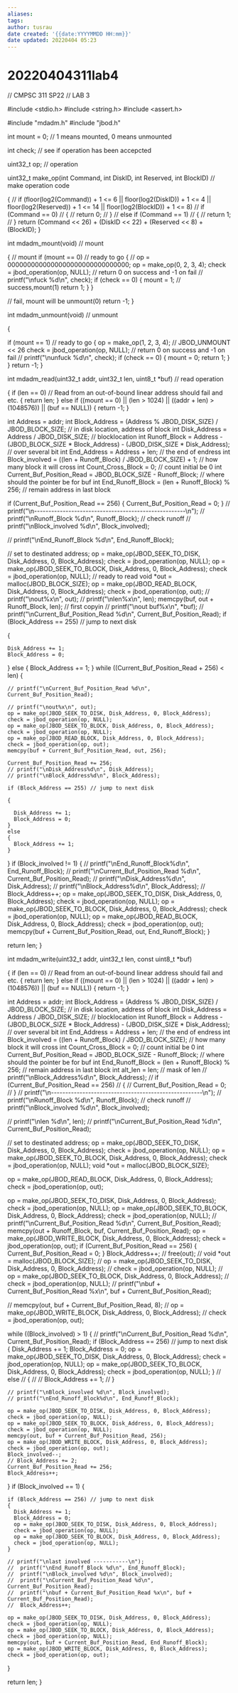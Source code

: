 ```yaml
---
aliases: 
tags:
author: tusrau
date created: '{{date:YYYYMMDD HH:mm}}'
date updated: 20220404 05:23
---
```


# 20220404311lab4

// CMPSC 311 SP22
// LAB 3

#include <stdio.h>
#include <string.h>
#include <assert.h>

#include "mdadm.h"
#include "jbod.h"

int mount = 0;                                                       // 1 means mounted, 0 means unmounted

int check;                                                           // see if operation has been accepcted

uint32_t op;                                                         // operation

uint32_t make_op(int Command, int DiskID, int Reserved, int BlockID) // make operation code

{
  // if (floor(log2(Command)) + 1 <= 6 || floor(log2(DiskID)) + 1 <= 4 || floor(log2(Reserved)) + 1 <= 14 || floor(log2(BlockID)) + 1 <= 8)
  // if (Command == 0)
  // {
  //   return 0;
  // }
  // else if (Command == 1)
  // {
  //   return 1;
  // }
  return (Command << 26) + (DiskID << 22) + (Reserved << 8) + (BlockID);
}

int mdadm_mount(void) // mount

{
  // mount
  if (mount == 0) // ready to go
  {
	// op = 0000000000000000000000000000000;
	op = make_op(0, 2, 3, 4);
	check = jbod_operation(op, NULL); // return 0 on success and -1 on fail
	// printf("\nfuck %d\n", check);
	if (check == 0)
	{
	  mount = 1; // success,mount(1)
	  return 1;
	}
  }

  // fail, mount will be unmount(0)
  return -1;
}

int mdadm_unmount(void) // unmount

{

  if (mount == 1) // ready to go
  {
	op = make_op(1, 2, 3, 4);
	// JBOD_UNMOUNT << 26
	check = jbod_operation(op, NULL); // return 0 on success and -1 on fail
	// printf("\nunfuck %d\n", check);
	if (check == 0)
	{
	  mount = 0;
	  return 1;
	}
  }
  return -1;
}

int mdadm_read(uint32_t addr, uint32_t len, uint8_t *buf) // read operation

{
  if (len == 0) // Read from an out-of-bound linear address should fail and etc.
  {
	return len;
  }
  else if ((mount == 0) || (len > 1024) || ((addr + len) > (1048576)) || (buf == NULL))
  {
	return -1;
  }

  int Address = addr;
  int Block_Address = (Address % JBOD_DISK_SIZE) / JBOD_BLOCK_SIZE;                                 // in disk location, address of block
  int Disk_Address = Address / JBOD_DISK_SIZE;                                                      // blocklocation
  int Runoff_Block = Address - (JBOD_BLOCK_SIZE * Block_Address) - (JBOD_DISK_SIZE * Disk_Address); // over several bit
  int End_Address = Address + len;                                                                  // the end of endress
  int Block_involved = ((len + Runoff_Block) / JBOD_BLOCK_SIZE) + 1;                                // how many block it will cross
  int Count_Cross_Block = 0;                                                                        // count initial be 0
  int Current_Buf_Position_Read = JBOD_BLOCK_SIZE - Runoff_Block;                                   // where should the pointer be for buf
  int End_Runoff_Block = (len + Runoff_Block) % 256;                                                // remain address in last block

  if (Current_Buf_Position_Read == 256)
  {
	Current_Buf_Position_Read = 0;
  }
  // printf("\n-----------------------------------------------------\n");
  // printf("\nRunoff_Block %d\n", Runoff_Block); // check runoff
  // printf("\nBlock_involved %d\n", Block_involved);

  // printf("\nEnd_Runoff_Block %d\n", End_Runoff_Block);

  // set to destinated address;
  op = make_op(JBOD_SEEK_TO_DISK, Disk_Address, 0, Block_Address);
  check = jbod_operation(op, NULL);
  op = make_op(JBOD_SEEK_TO_BLOCK, Disk_Address, 0, Block_Address);
  check = jbod_operation(op, NULL);
  // ready to read
  void *out = malloc(JBOD_BLOCK_SIZE);
  op = make_op(JBOD_READ_BLOCK, Disk_Address, 0, Block_Address);
  check = jbod_operation(op, out);
  // printf("\nout%x\n", out);
  // printf("\nlen%x\n", len);
  memcpy(buf, out + Runoff_Block, len); // first copyin
  // printf("\nout buf%x\n", *buf);
  // printf("\nCurrent_Buf_Position_Read %d\n", Current_Buf_Position_Read);
  if (Block_Address == 255) // jump to next disk

  {

    Disk_Address += 1;
    Block_Address = 0;

  }
  else
  {
	Block_Address += 1;
  }
  while ((Current_Buf_Position_Read + 256) < len)
  {

    // printf("\nCurrent_Buf_Position_Read %d\n", Current_Buf_Position_Read);

    // printf("\nout%x\n", out);
    op = make_op(JBOD_SEEK_TO_DISK, Disk_Address, 0, Block_Address);
    check = jbod_operation(op, NULL);
    op = make_op(JBOD_SEEK_TO_BLOCK, Disk_Address, 0, Block_Address);
    check = jbod_operation(op, NULL);
    op = make_op(JBOD_READ_BLOCK, Disk_Address, 0, Block_Address);
    check = jbod_operation(op, out);
    memcpy(buf + Current_Buf_Position_Read, out, 256);

    Current_Buf_Position_Read += 256;
    // printf("\nDisk_Address%d\n", Disk_Address);
    // printf("\nBlock_Address%d\n", Block_Address);

    if (Block_Address == 255) // jump to next disk

    {

      Disk_Address += 1;
      Block_Address = 0;
    }
    else
    {
      Block_Address += 1;
    }

  }
  if (Block_involved != 1)
  {
	// printf("\nEnd_Runoff_Block%d\n", End_Runoff_Block);
	// printf("\nCurrent_Buf_Position_Read %d\n", Current_Buf_Position_Read);
	// printf("\nDisk_Address%d\n", Disk_Address);
	// printf("\nBlock_Address%d\n", Block_Address);
	// Block_Address++;
	op = make_op(JBOD_SEEK_TO_DISK, Disk_Address, 0, Block_Address);
	check = jbod_operation(op, NULL);
	op = make_op(JBOD_SEEK_TO_BLOCK, Disk_Address, 0, Block_Address);
	check = jbod_operation(op, NULL);
	op = make_op(JBOD_READ_BLOCK, Disk_Address, 0, Block_Address);
	check = jbod_operation(op, out);
	memcpy(buf + Current_Buf_Position_Read, out, End_Runoff_Block);
  }

  return len;
}

int mdadm_write(uint32_t addr, uint32_t len, const uint8_t *buf)

{
  if (len == 0) // Read from an out-of-bound linear address should fail and etc.
  {
	return len;
  }
  else if ((mount == 0) || (len > 1024) || ((addr + len) > (1048576)) || (buf == NULL))
  {
	return -1;
  }

  int Address = addr;
  int Block_Address = (Address % JBOD_DISK_SIZE) / JBOD_BLOCK_SIZE;                                 // in disk location, address of block
  int Disk_Address = Address / JBOD_DISK_SIZE;                                                      // blocklocation
  int Runoff_Block = Address - (JBOD_BLOCK_SIZE * Block_Address) - (JBOD_DISK_SIZE * Disk_Address); // over several bit
  int End_Address = Address + len;                                                                  // the end of endress
  int Block_involved = ((len + Runoff_Block) / JBOD_BLOCK_SIZE);                                    // how many block it will cross
  int Count_Cross_Block = 0;                                                                        // count initial be 0
  int Current_Buf_Position_Read = JBOD_BLOCK_SIZE - Runoff_Block;                                   // where should the pointer be for buf
  int End_Runoff_Block = (len + Runoff_Block) % 256;                                                // remain address in last block
  int alt_len = len;                                                                                // mask of len
  // printf("\nBlock_Address%d\n", Block_Address);
  //  if (Current_Buf_Position_Read == 256)
  //  {
  //    Current_Buf_Position_Read = 0;
  //  }
  //  printf("\n-----------------------------------------------------\n");
  //  printf("\nRunoff_Block %d\n", Runoff_Block); // check runoff
  //  printf("\nBlock_involved %d\n", Block_involved);

  // printf("\nlen %d\n", len);
  // printf("\nCurrent_Buf_Position_Read %d\n", Current_Buf_Position_Read);

  // set to destinated address;
  op = make_op(JBOD_SEEK_TO_DISK, Disk_Address, 0, Block_Address);
  check = jbod_operation(op, NULL);
  op = make_op(JBOD_SEEK_TO_BLOCK, Disk_Address, 0, Block_Address);
  check = jbod_operation(op, NULL);
  void *out = malloc(JBOD_BLOCK_SIZE);

  op = make_op(JBOD_READ_BLOCK, Disk_Address, 0, Block_Address);
  check = jbod_operation(op, out);

  op = make_op(JBOD_SEEK_TO_DISK, Disk_Address, 0, Block_Address);
  check = jbod_operation(op, NULL);
  op = make_op(JBOD_SEEK_TO_BLOCK, Disk_Address, 0, Block_Address);
  check = jbod_operation(op, NULL);
  // printf("\nCurrent_Buf_Position_Read %d\n", Current_Buf_Position_Read);
  memcpy(out + Runoff_Block, buf, Current_Buf_Position_Read);
  op = make_op(JBOD_WRITE_BLOCK, Disk_Address, 0, Block_Address);
  check = jbod_operation(op, out);
  if (Current_Buf_Position_Read == 256)
  {
	Current_Buf_Position_Read = 0;
  }
  Block_Address++;
  //  free(out);
  //  void *out = malloc(JBOD_BLOCK_SIZE);
  // op = make_op(JBOD_SEEK_TO_DISK, Disk_Address, 0, Block_Address);
  // check = jbod_operation(op, NULL);
  // op = make_op(JBOD_SEEK_TO_BLOCK, Disk_Address, 0, Block_Address);
  // check = jbod_operation(op, NULL);
  // printf("\nbuf + Current_Buf_Position_Read %x\n", buf + Current_Buf_Position_Read);

  // memcpy(out, buf + Current_Buf_Position_Read, 8);
  // op = make_op(JBOD_WRITE_BLOCK, Disk_Address, 0, Block_Address);
  // check = jbod_operation(op, out);

  while ((Block_involved) > 1)
  {
	// printf("\nCurrent_Buf_Position_Read %d\n", Current_Buf_Position_Read);
	if (Block_Address == 256) // jump to next disk
	{
	  Disk_Address += 1;
	  Block_Address = 0;
	  op = make_op(JBOD_SEEK_TO_DISK, Disk_Address, 0, Block_Address);
	  check = jbod_operation(op, NULL);
	  op = make_op(JBOD_SEEK_TO_BLOCK, Disk_Address, 0, Block_Address);
	  check = jbod_operation(op, NULL);
	}
	// else
	// {
	//   // Block_Address += 1;
	// }

    // printf("\nBlock_involved %d\n", Block_involved);
    // printf("\nEnd_Runoff_Block%d\n", End_Runoff_Block);

    op = make_op(JBOD_SEEK_TO_DISK, Disk_Address, 0, Block_Address);
    check = jbod_operation(op, NULL);
    op = make_op(JBOD_SEEK_TO_BLOCK, Disk_Address, 0, Block_Address);
    check = jbod_operation(op, NULL);
    memcpy(out, buf + Current_Buf_Position_Read, 256);
    op = make_op(JBOD_WRITE_BLOCK, Disk_Address, 0, Block_Address);
    check = jbod_operation(op, out);
    Block_involved--;
    // Block_Address += 2;
    Current_Buf_Position_Read += 256;
    Block_Address++;

  }
  if (Block_involved == 1)
  {

    if (Block_Address == 256) // jump to next disk
    {
      Disk_Address += 1;
      Block_Address = 0;
      op = make_op(JBOD_SEEK_TO_DISK, Disk_Address, 0, Block_Address);
      check = jbod_operation(op, NULL);
      op = make_op(JBOD_SEEK_TO_BLOCK, Disk_Address, 0, Block_Address);
      check = jbod_operation(op, NULL);
    }

    // printf("\nlast involved -----------\n");
    //  printf("\nEnd_Runoff_Block %d\n", End_Runoff_Block);
    //  printf("\nBlock_involved %d\n", Block_involved);
    //  printf("\nCurrent_Buf_Position_Read %d\n", Current_Buf_Position_Read);
    //  printf("\nbuf + Current_Buf_Position_Read %x\n", buf + Current_Buf_Position_Read);
    //  Block_Address++;

    op = make_op(JBOD_SEEK_TO_DISK, Disk_Address, 0, Block_Address);
    check = jbod_operation(op, NULL);
    op = make_op(JBOD_SEEK_TO_BLOCK, Disk_Address, 0, Block_Address);
    check = jbod_operation(op, NULL);
    memcpy(out, buf + Current_Buf_Position_Read, End_Runoff_Block);
    op = make_op(JBOD_WRITE_BLOCK, Disk_Address, 0, Block_Address);
    check = jbod_operation(op, out);

  }

  return len;
}

